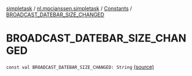 [simpletask](../../index.md) / [nl.mpcjanssen.simpletask](../index.md) / [Constants](index.md) / [BROADCAST_DATEBAR_SIZE_CHANGED](.)

# BROADCAST_DATEBAR_SIZE_CHANGED

`const val BROADCAST_DATEBAR_SIZE_CHANGED: String` [(source)](https://github.com/mpcjanssen/simpletask-android/blob/master/src/main/java/nl/mpcjanssen/simpletask/Constants.kt#L40)